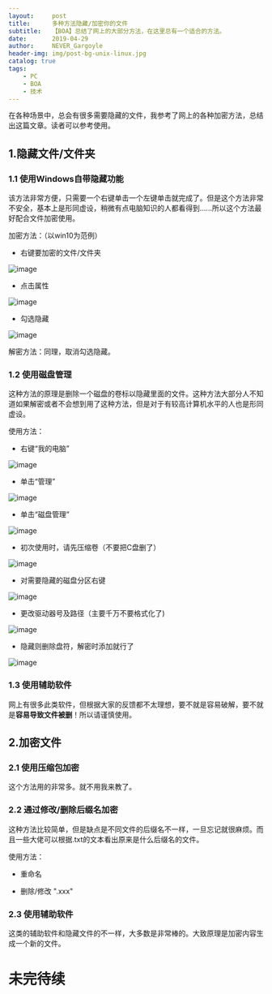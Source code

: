 ```yaml
---
layout:     post
title:      多种方法隐藏/加密你的文件
subtitle:   【BOA】总结了网上的大部分方法，在这里总有一个适合的方法。
date:       2019-04-29
author:     NEVER_Gargoyle
header-img: img/post-bg-unix-linux.jpg
catalog: true
tags:
    - PC
    - BOA
    - 技术
---
```


在各种场景中，总会有很多需要隐藏的文件，我参考了网上的各种加密方法，总结出这篇文章。读者可以参考使用。  

## 1.隐藏文件/文件夹  

### 1.1 使用Windows自带隐藏功能

该方法非常方便，只需要一个右键单击一个左键单击就完成了。但是这个方法非常不安全，基本上是形同虚设，稍微有点电脑知识的人都看得到......所以这个方法最好配合文件加密使用。

加密方法：（以win10为范例）

- 右键要加密的文件/文件夹

![image](https://user-images.githubusercontent.com/40263799/56960043-25773280-6b82-11e9-8e96-0fa548b817e5.png)

- 点击属性

![image](https://user-images.githubusercontent.com/40263799/56960083-3de74d00-6b82-11e9-8dd0-31ae7151b592.png)

- 勾选隐藏

![image](https://user-images.githubusercontent.com/40263799/56960104-4f305980-6b82-11e9-8d97-adb604cd35b1.png)

解密方法：同理，取消勾选隐藏。

### 1.2 使用磁盘管理

这种方法的原理是删除一个磁盘的卷标以隐藏里面的文件。这种方法大部分人不知道如果解密或者不会想到用了这种方法，但是对于有较高计算机水平的人也是形同虚设。

使用方法：

- 右键“我的电脑”  

![image](https://user-images.githubusercontent.com/40263799/56959979-e812a500-6b81-11e9-86e8-b7e408e18abb.png)

- 单击“管理”

![image](https://user-images.githubusercontent.com/40263799/56960133-65d6b080-6b82-11e9-9a7e-024dc1be4b40.png)

- 单击“磁盘管理”

![image](https://user-images.githubusercontent.com/40263799/56960156-79821700-6b82-11e9-8a73-1ad2493179aa.png)

- 初次使用时，请先压缩卷（不要把C盘删了）

![image](https://user-images.githubusercontent.com/40263799/56960175-8bfc5080-6b82-11e9-9a84-39b987cffdd9.png)

- 对需要隐藏的磁盘分区右键

![image](https://user-images.githubusercontent.com/40263799/56960207-a2a2a780-6b82-11e9-8605-a7837496a10b.png)

- 更改驱动器号及路径（主要千万不要格式化了)

![image](https://user-images.githubusercontent.com/40263799/56960251-c1a13980-6b82-11e9-9604-c6db0fafdc38.png)

- 隐藏则删除盘符，解密时添加就行了

![image](https://user-images.githubusercontent.com/40263799/56960336-fe6d3080-6b82-11e9-8b24-acd8b9f38bfe.png)

### 1.3 使用辅助软件  

网上有很多此类软件，但根据大家的反馈都不太理想，要不就是容易破解，要不就是**容易导致文件被删**！所以请谨慎使用。

## 2.加密文件

### 2.1 使用压缩包加密

这个方法用的非常多。就不用我来教了。

### 2.2 通过修改/删除后缀名加密

这种方法比较简单，但是缺点是不同文件的后缀名不一样，一旦忘记就很麻烦。而且一些大佬可以根据.txt的文本看出原来是什么后缀名的文件。

使用方法：

- 重命名

- 删除/修改 ".xxx"

### 2.3 使用辅助软件

这类的辅助软件和隐藏文件的不一样，大多数是非常棒的。大致原理是加密内容生成一个新的文件。
# 未完待续
